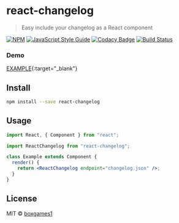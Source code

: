 # react-changelog

> Easy include your changelog as a React component

[![NPM](https://img.shields.io/npm/v/react-changelog.svg)](https://www.npmjs.com/package/react-changelog) [![JavaScript Style Guide](https://img.shields.io/badge/code_style-standard-brightgreen.svg)](https://standardjs.com) [![Codacy Badge](https://api.codacy.com/project/badge/Grade/86af4120108f481facaaa26661911a86)](https://www.codacy.com/app/boxgames1/react-changelog?utm_source=github.com&utm_medium=referral&utm_content=boxgames1/react-changelog&utm_campaign=Badge_Grade) [![Build Status](https://travis-ci.org/boxgames1/react-changelog.svg?branch=master)](https://travis-ci.org/boxgames1/react-changelog)

### Demo

[EXAMPLE](https://boxgames1.github.io/react-changelog/){:target="\_blank"}

## Install

```bash
npm install --save react-changelog
```

## Usage

```jsx
import React, { Component } from "react";

import ReactChangelog from "react-changelog";

class Example extends Component {
  render() {
    return <ReactChangelog endpoint="changelog.json" />;
  }
}
```

## License

MIT © [boxgames1](https://github.com/boxgames1)
